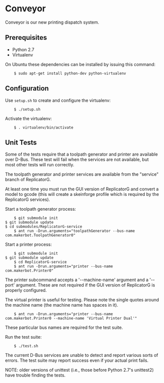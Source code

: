 Conveyor
========

Conveyor is our new printing dispatch system.

Prerequisites
-------------

* Python 2.7
* Virtualenv

On Ubuntu these dependencies can be installed by issuing this command:

        $ sudo apt-get install python-dev python-virtualenv

Configuration
-------------

Use `setup.sh` to create and configure the virtualenv:

        $ ./setup.sh

Activate the virtualenv:

        $ . virtualenv/bin/activate

Unit Tests
----------

Some of the tests require that a toolpath generator and printer are available
over D-Bus. These test will fail when the services are not available, but most
other tests will run correctly.

The toolpath generator and printer services are available from the "service"
branch of ReplicatorG.

At least one time you must run the GUI version of ReplicatorG and convert a
model to gcode (this will create a skeinforge profile which is required by the
ReplicatorG services).

Start a toolpath generator process:

        $ git submodule init
	$ git submodule update
	$ cd submodules/ReplicatorG-service
        $ ant run -Drun.arguments="toolpathGenerator --bus-name com.makerbot.ToolpathGenerator0"

Start a printer process:

        $ git submodule init
	$ git submodule update
        $ cd ReplicatorG-service
        $ ant run -Drun.arguments="printer --bus-name com.makerbot.Printer0"

The printer subcommand accepts a '--machine-name' argument and a '--port'
argument. These are not required if the GUI version of ReplicatorG is properly
configured.

The virtual printer is useful for testing. Please note the single quotes around
the machine name (the machine name has spaces in it).

        $ ant run -Drun.arguments="printer --bus-name com.makerbot.Printer0 --machine-name 'Virtual Printer Dual'"

These particular bus names are required for the test suite.

Run the test suite:

        $ ./test.sh

The current D-Bus services are unable to detect and report various sorts of
errors. The test suite may report success even if your actual print fails.

NOTE: older versions of unittest (i.e., those before Python 2.7's unittest2)
have trouble finding the tests.
